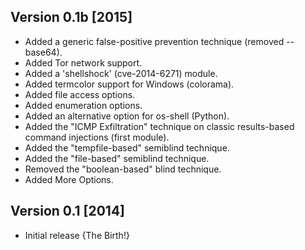 ## Version 0.1b [2015]
* Added a generic false-positive prevention technique (removed --base64).
* Added Tor network support.
* Added a 'shellshock' (cve-2014-6271) module.
* Added termcolor support for Windows (colorama).
* Added file access options.
* Added enumeration options.
* Added an alternative option for os-shell (Python).
* Added the "ICMP Exfiltration" technique on classic results-based command injections (first module). 
* Added the "tempfile-based" semiblind technique.
* Added the "file-based" semiblind technique.
* Removed the "boolean-based" blind technique.
* Added More Options.

## Version 0.1 [2014]
* Initial release {The Birth!}
